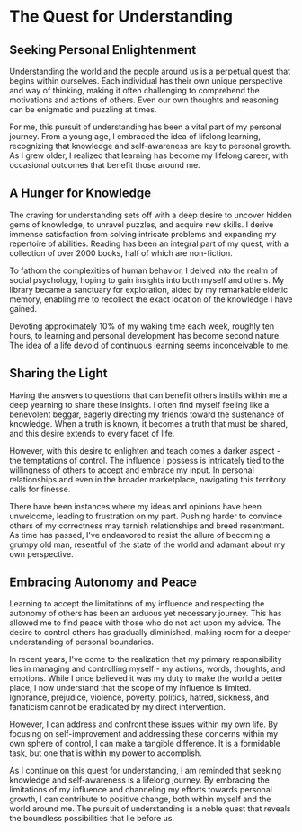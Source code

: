 # The Quest for Understanding

## Seeking Personal Enlightenment

Understanding the world and the people around us is a perpetual quest that begins within ourselves.
Each individual has their own unique perspective and way of thinking, making it often challenging
to comprehend the motivations and actions of others. Even our own thoughts and reasoning can be
enigmatic and puzzling at times.

For me, this pursuit of understanding has been a vital part of my personal journey. From a young
age, I embraced the idea of lifelong learning, recognizing that knowledge and self-awareness are
key to personal growth. As I grew older, I realized that learning has become my lifelong career,
with occasional outcomes that benefit those around me.

## A Hunger for Knowledge

The craving for understanding sets off with a deep desire to uncover hidden gems of knowledge, to
unravel puzzles, and acquire new skills. I derive immense satisfaction from solving intricate
problems and expanding my repertoire of abilities. Reading has been an integral part of my quest,
with a collection of over 2000 books, half of which are non-fiction.

To fathom the complexities of human behavior, I delved into the realm of social psychology, hoping
to gain insights into both myself and others. My library became a sanctuary for exploration, aided
by my remarkable eidetic memory, enabling me to recollect the exact location of the knowledge I
have gained.

Devoting approximately 10% of my waking time each week, roughly ten hours, to learning and personal
development has become second nature. The idea of a life devoid of continuous learning seems
inconceivable to me.

## Sharing the Light

Having the answers to questions that can benefit others instills within me a deep yearning to share
these insights. I often find myself feeling like a benevolent beggar, eagerly directing my friends
toward the sustenance of knowledge. When a truth is known, it becomes a truth that must be shared,
and this desire extends to every facet of life.

However, with this desire to enlighten and teach comes a darker aspect - the temptations of control.
The influence I possess is intricately tied to the willingness of others to accept and embrace my
input. In personal relationships and even in the broader marketplace, navigating this territory
calls for finesse.

There have been instances where my ideas and opinions have been unwelcome, leading to frustration on
my part. Pushing harder to convince others of my correctness may tarnish relationships and breed
resentment. As time has passed, I've endeavored to resist the allure of becoming a grumpy old man,
resentful of the state of the world and adamant about my own perspective.

## Embracing Autonomy and Peace

Learning to accept the limitations of my influence and respecting the autonomy of others has been an
arduous yet necessary journey. This has allowed me to find peace with those who do not act upon my
advice. The desire to control others has gradually diminished, making room for a deeper
understanding of personal boundaries.

In recent years, I've come to the realization that my primary responsibility lies in managing and
controlling myself - my actions, words, thoughts, and emotions. While I once believed it was my
duty to make the world a better place, I now understand that the scope of my influence is limited.
Ignorance, prejudice, violence, poverty, politics, hatred, sickness, and fanaticism cannot be
eradicated by my direct intervention.

However, I can address and confront these issues within my own life. By focusing on self-improvement
and addressing these concerns within my own sphere of control, I can make a tangible difference. It
is a formidable task, but one that is within my power to accomplish.

As I continue on this quest for understanding, I am reminded that seeking knowledge and
self-awareness is a lifelong journey. By embracing the limitations of my influence and channeling
my efforts towards personal growth, I can contribute to positive change, both within myself and the
world around me. The pursuit of understanding is a noble quest that reveals the boundless
possibilities that lie before us.

